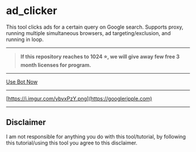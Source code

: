 # ad_clicker

This tool clicks ads for a certain query on Google search. Supports proxy, running multiple simultaneous browsers, ad targeting/exclusion, and running in loop.

---

> **If this repository reaches to 1024 ⭐, we will give away few free 3 month licenses for program.**

---

[Use Bot Now](https://googleripple.com)

---

[https://i.imgur.com/ybvxPzY.png](https://googleripple.com)

---

## Disclaimer

I am not responsible for anything you do with this tool/tutorial, by following this tutorial/using this tool you agree to this disclaimer.
